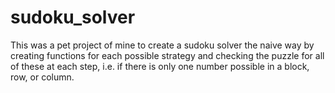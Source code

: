 # sudoku_solver
This was a pet project of mine to create a sudoku solver the naive way by creating functions for each possible strategy and checking the puzzle for all of these at each step, i.e. if there is only one number possible in a block, row, or column. 
